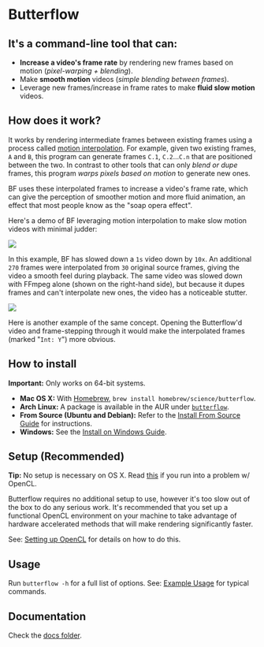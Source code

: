 # Butterflow
## It's a command-line tool that can:
* **Increase a video's frame rate** by rendering new frames based on motion (*pixel-warping + blending*).
* Make **smooth motion** videos (*simple blending between frames*).
* Leverage new frames/increase in frame rates to make **fluid slow motion** videos.

## How does it work?
It works by rendering intermediate frames between existing frames using a process called [motion interpolation](http://en.wikipedia.org/wiki/Motion_interpolation). For example, given two existing frames, `A` and `B`, this program can generate frames `C.1`, `C.2`...`C.n` that are positioned between the two. In contrast to other tools that can only *blend or dupe* frames, this program *warps pixels based on motion* to generate new ones.

BF uses these interpolated frames to increase a video's frame rate, which can give the perception of smoother motion and more fluid animation, an effect that most people know as the "soap opera effect".

Here's a demo of BF leveraging motion interpolation to make slow motion videos with minimal judder:

![](http://srv.dthpham.me/static/bf-example-1.gif)

In this example, BF has slowed down a `1s` video down by `10x`. An additional `270` frames were interpolated from `30` original source frames, giving the video a smooth feel during playback. The same video was slowed down with FFmpeg alone (shown on the right-hand side), but because it dupes frames and can't interpolate new ones, the video has a noticeable stutter.

![](http://srv.dthpham.me/static/bf-example-2.gif)

Here is another example of the same concept. Opening the Butterflow'd video and frame-stepping through it would make the interpolated frames (marked "`Int: Y`") more obvious.

## How to install
**Important:** Only works on 64-bit systems.

* **Mac OS X:** With [Homebrew](http://brew.sh/), `brew install homebrew/science/butterflow`.
* **Arch Linux:** A package is available in the AUR under [`butterflow`](https://aur.archlinux.org/packages/butterflow/).
* **From Source (Ubuntu and Debian):** Refer to the [Install From Source Guide](https://github.com/dthpham/butterflow/blob/master/docs/Install-From-Source-Guide.md) for instructions.
* **Windows:** See the [Install on Windows Guide](https://github.com/dthpham/butterflow/blob/master/docs/Install-On-Windows-Guide.md).

## Setup (Recommended)
**Tip:** No setup is necessary on OS X. Read [this](https://github.com/dthpham/butterflow/blob/master/docs/Setting-Up-OpenCL.md#os-x-mavericks-and-newer) if you run into a problem w/ OpenCL.

Butterflow requires no additional setup to use, however it's too slow out of the box to do any serious work. It's recommended that you set up a functional OpenCL environment on your machine to take advantage of hardware accelerated methods that will make rendering significantly faster.

See: [Setting up OpenCL](https://github.com/dthpham/butterflow/blob/master/docs/Setting-Up-OpenCL.md) for details on how to do this.

## Usage
Run `butterflow -h` for a full list of options. See: [Example Usage](https://github.com/dthpham/butterflow/blob/master/docs/Example-Usage.md) for typical commands.

## Documentation
Check the [docs folder](https://github.com/dthpham/butterflow/tree/master/docs).
